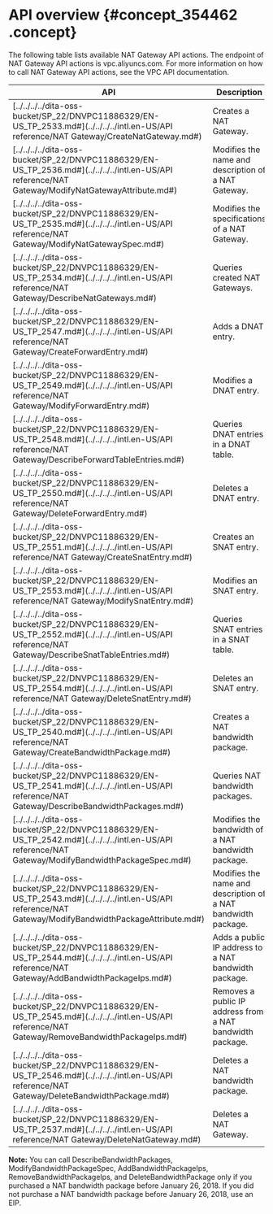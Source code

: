 # API overview {#concept_354462 .concept}

The following table lists available NAT Gateway API actions. The endpoint of NAT Gateway API actions is vpc.aliyuncs.com. For more information on how to call NAT Gateway API actions, see the VPC API documentation.

|API|Description|
|---|-----------|
|[../../../../dita-oss-bucket/SP\_22/DNVPC11886329/EN-US\_TP\_2533.md\#](../../../../intl.en-US/API reference/NAT Gateway/CreateNatGateway.md#)|Creates a NAT Gateway.|
|[../../../../dita-oss-bucket/SP\_22/DNVPC11886329/EN-US\_TP\_2536.md\#](../../../../intl.en-US/API reference/NAT Gateway/ModifyNatGatewayAttribute.md#)|Modifies the name and description of a NAT Gateway.|
|[../../../../dita-oss-bucket/SP\_22/DNVPC11886329/EN-US\_TP\_2535.md\#](../../../../intl.en-US/API reference/NAT Gateway/ModifyNatGatewaySpec.md#)|Modifies the specifications of a NAT Gateway.|
|[../../../../dita-oss-bucket/SP\_22/DNVPC11886329/EN-US\_TP\_2534.md\#](../../../../intl.en-US/API reference/NAT Gateway/DescribeNatGateways.md#)|Queries created NAT Gateways.|
|[../../../../dita-oss-bucket/SP\_22/DNVPC11886329/EN-US\_TP\_2547.md\#](../../../../intl.en-US/API reference/NAT Gateway/CreateForwardEntry.md#)|Adds a DNAT entry.|
|[../../../../dita-oss-bucket/SP\_22/DNVPC11886329/EN-US\_TP\_2549.md\#](../../../../intl.en-US/API reference/NAT Gateway/ModifyForwardEntry.md#)|Modifies a DNAT entry.|
|[../../../../dita-oss-bucket/SP\_22/DNVPC11886329/EN-US\_TP\_2548.md\#](../../../../intl.en-US/API reference/NAT Gateway/DescribeForwardTableEntries.md#)|Queries DNAT entries in a DNAT table.|
|[../../../../dita-oss-bucket/SP\_22/DNVPC11886329/EN-US\_TP\_2550.md\#](../../../../intl.en-US/API reference/NAT Gateway/DeleteForwardEntry.md#)|Deletes a DNAT entry.|
|[../../../../dita-oss-bucket/SP\_22/DNVPC11886329/EN-US\_TP\_2551.md\#](../../../../intl.en-US/API reference/NAT Gateway/CreateSnatEntry.md#)|Creates an SNAT entry.|
|[../../../../dita-oss-bucket/SP\_22/DNVPC11886329/EN-US\_TP\_2553.md\#](../../../../intl.en-US/API reference/NAT Gateway/ModifySnatEntry.md#)|Modifies an SNAT entry.|
|[../../../../dita-oss-bucket/SP\_22/DNVPC11886329/EN-US\_TP\_2552.md\#](../../../../intl.en-US/API reference/NAT Gateway/DescribeSnatTableEntries.md#)|Queries SNAT entries in a SNAT table.|
|[../../../../dita-oss-bucket/SP\_22/DNVPC11886329/EN-US\_TP\_2554.md\#](../../../../intl.en-US/API reference/NAT Gateway/DeleteSnatEntry.md#)|Deletes an SNAT entry.|
|[../../../../dita-oss-bucket/SP\_22/DNVPC11886329/EN-US\_TP\_2540.md\#](../../../../intl.en-US/API reference/NAT Gateway/CreateBandwidthPackage.md#)|Creates a NAT bandwidth package.|
|[../../../../dita-oss-bucket/SP\_22/DNVPC11886329/EN-US\_TP\_2541.md\#](../../../../intl.en-US/API reference/NAT Gateway/DescribeBandwidthPackages.md#)|Queries NAT bandwidth packages.|
|[../../../../dita-oss-bucket/SP\_22/DNVPC11886329/EN-US\_TP\_2542.md\#](../../../../intl.en-US/API reference/NAT Gateway/ModifyBandwidthPackageSpec.md#)|Modifies the bandwidth of a NAT bandwidth package.|
|[../../../../dita-oss-bucket/SP\_22/DNVPC11886329/EN-US\_TP\_2543.md\#](../../../../intl.en-US/API reference/NAT Gateway/ModifyBandwidthPackageAttribute.md#)|Modifies the name and description of a NAT bandwidth package.|
|[../../../../dita-oss-bucket/SP\_22/DNVPC11886329/EN-US\_TP\_2544.md\#](../../../../intl.en-US/API reference/NAT Gateway/AddBandwidthPackageIps.md#)|Adds a public IP address to a NAT bandwidth package.|
|[../../../../dita-oss-bucket/SP\_22/DNVPC11886329/EN-US\_TP\_2545.md\#](../../../../intl.en-US/API reference/NAT Gateway/RemoveBandwidthPackageIps.md#)|Removes a public IP address from a NAT bandwidth package.|
|[../../../../dita-oss-bucket/SP\_22/DNVPC11886329/EN-US\_TP\_2546.md\#](../../../../intl.en-US/API reference/NAT Gateway/DeleteBandwidthPackage.md#)|Deletes a NAT bandwidth package.|
|[../../../../dita-oss-bucket/SP\_22/DNVPC11886329/EN-US\_TP\_2537.md\#](../../../../intl.en-US/API reference/NAT Gateway/DeleteNatGateway.md#)|Deletes a NAT Gateway.|

**Note:** You can call DescribeBandwidthPackages, ModifyBandwidthPackageSpec, AddBandwidthPackageIps, RemoveBandwidthPackageIps, and DeleteBandwidthPackage only if you purchased a NAT bandwidth package before January 26, 2018. If you did not purchase a NAT bandwidth package before January 26, 2018, use an EIP.

